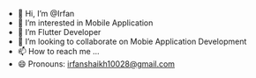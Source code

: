 - 👋 Hi, I’m @Irfan
- 👀 I’m interested in Mobile Application
- 🌱 I’m Flutter Developer
- 💞️ I’m looking to collaborate on Mobie Application Development
- 📫 How to reach me ...
- 😄 Pronouns: irfanshaikh10028@gmail.com

<!---
jisig/jisig is a ✨ special ✨ repository because its `README.md` (this file) appears on your GitHub profile.
You can click the Preview link to take a look at your changes.
--->
